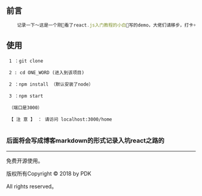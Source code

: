 ## 前言
```javascript
    记录一下～这是一个刚看了react.js入门教程的小白写的demo，大佬们请移步，打卡+1。
```

## 使用
```base
 1 ：git clone 

 2 : cd ONE_WORD (进入到该项目)

 2 ：npm install （默认安装了node）

 3 ：npm start

 （端口是3000）

 【 注 意 】 ： 请访问 localhost:3000/home
 
 ```
### 后面将会写成博客markdown的形式记录入坑react之路的

------

免费开源使用。

版权所有Copyright © 2018 by PDK 

All rights reserved。
